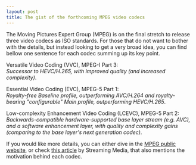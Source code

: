 ```yaml
---
layout: post
title: The gist of the forthcoming MPEG video codecs
---
```


The Moving Pictures Expert Group (MPEG) is on the final stretch to release three video codecs as ISO standards. For those that do not want to bother with the details, but instead looking to get a very broad idea, you can find bellow one sentence for each codec summing up its key point.   

Versatile Video Coding (VVC), MPEG-I Part 3:   
_Successor to HEVC/H.265, with improved quality (and increased complexity)_.   

Essential Video Coding (EVC), MPEG-5 Part 1:   
_Royalty-free Baseline profile, outperforming AVC/H.264 and royalty-bearing "configurable" Main profile, outperforming HEVC/H.265_.   

Low-complexity Enhancement Video Coding (LCEVC), MPEG-5 Part 2:   
_Backwards-compatible hardware-supported base layer stream (e.g. AVC), and a software enhancement layer, with quality and complexity gains (comparing to the base layer's next generation codec)_.   

If you would like more details, you can either dive in the [MPEG public website](https://mpeg.chiariglione.org/), or check [this article](https://www.streamingmedia.com/Articles/Editorial/Featured-Articles/Inside-MPEGs-Ambitious-Plan-to-Launch-3-Video-Codecs-in-2020-134694.aspx) by Streaming Media, that also mentions the motivation behind each codec.
